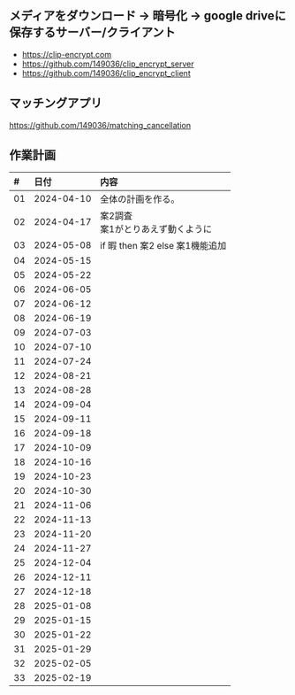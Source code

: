 ## メディアをダウンロード -> 暗号化 -> google driveに保存するサーバー/クライアント
- https://clip-encrypt.com  
- https://github.com/149036/clip_encrypt_server    
- https://github.com/149036/clip_encrypt_client  

## マッチングアプリ
https://github.com/149036/matching_cancellation

## 作業計画  

|#    | 日付        |内容 |
|:--- |:---         |:---|
|01   |2024-04-10   |全体の計画を作る。<br />|
|02   |2024-04-17   |案2調査<br />案1がとりあえず動くように|
|03   |2024-05-08   |if 暇 then 案2 else 案1機能追加|
|04   |2024-05-15   ||
|05   |2024-05-22   ||
|06   |2024-06-05   ||
|07   |2024-06-12   ||
|08   |2024-06-19   ||
|09   |2024-07-03   ||
|10   |2024-07-10   ||
|11   |2024-07-24   ||
|12   |2024-08-21   ||
|13   |2024-08-28   ||
|14   |2024-09-04   ||
|15   |2024-09-11   ||
|16   |2024-09-18   ||
|17   |2024-10-09   ||
|18   |2024-10-16   ||
|19   |2024-10-23   ||
|20   |2024-10-30   ||
|21   |2024-11-06   ||
|22   |2024-11-13   ||
|23   |2024-11-20   ||
|24   |2024-11-27   ||
|25   |2024-12-04   ||
|26   |2024-12-11   ||
|27   |2024-12-18   ||
|28   |2025-01-08   ||
|29   |2025-01-15   ||
|30   |2025-01-22   ||
|31   |2025-01-29   ||
|32   |2025-02-05   ||
|33   |2025-02-19   ||
